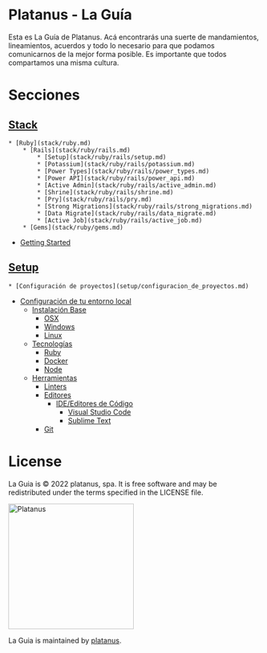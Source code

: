 # Platanus - La Guía

Esta es La Guía de Platanus. Acá encontrarás una suerte de mandamientos, lineamientos, acuerdos y todo lo necesario para que podamos comunicarnos de la mejor forma posible. Es importante que todos compartamos una misma cultura.

# Secciones

## [Stack](stack.md)
    * [Ruby](stack/ruby.md)
        * [Rails](stack/ruby/rails.md)
            * [Setup](stack/ruby/rails/setup.md)
            * [Potassium](stack/ruby/rails/potassium.md)
            * [Power Types](stack/ruby/rails/power_types.md)
            * [Power API](stack/ruby/rails/power_api.md)
            * [Active Admin](stack/ruby/rails/active_admin.md)
            * [Shrine](stack/ruby/rails/shrine.md)
            * [Pry](stack/ruby/rails/pry.md)
            * [Strong Migrations](stack/ruby/rails/strong_migrations.md)
            * [Data Migrate](stack/ruby/rails/data_migrate.md)
            * [Active Job](stack/ruby/rails/active_job.md)
        * [Gems](stack/ruby/gems.md)
* [Getting Started](stack/getting_started.md)
## [Setup](setup.md)
    * [Configuración de proyectos](setup/configuracion_de_proyectos.md)
* [Configuración de tu entorno local](setup/configuracion_de_tu_entorno_local.md)
    * [Instalación Base](setup/configuracion_de_tu_entorno_local/instalacion_base.md)
        * [OSX](setup/configuracion_de_tu_entorno_local/instalacion_base/osx.md)
        * [Windows](setup/configuracion_de_tu_entorno_local/instalacion_base/windows.md)
        * [Linux](setup/configuracion_de_tu_entorno_local/instalacion_base/linux.md)
    * [Tecnologías](setup/configuracion_de_tu_entorno_local/tecnologias.md)
        * [Ruby](setup/configuracion_de_tu_entorno_local/tecnologias/ruby.md)
        * [Docker](setup/configuracion_de_tu_entorno_local/tecnologias/docker.md)
        * [Node](setup/configuracion_de_tu_entorno_local/tecnologias/node.md)
    * [Herramientas](setup/configuracion_de_tu_entorno_local/herramientas.md)
        * [Linters](setup/configuracion_de_tu_entorno_local/herramientas/linters.md)
        * [Editores](setup/configuracion_de_tu_entorno_local/herramientas/editores.md)
            * [IDE/Editores de Código](setup/configuracion_de_tu_entorno_local/herramientas/editores/ide_editores_de_codigo.md)
                * [Visual Studio Code](setup/configuracion_de_tu_entorno_local/herramientas/editores/ide_editores_de_codigo/visual_studio_code.md)
                * [Sublime Text](setup/configuracion_de_tu_entorno_local/herramientas/editores/ide_editores_de_codigo/sublime_text.md)
        * [Git](setup/configuracion_de_tu_entorno_local/herramientas/git.md)
# License

La Guia is © 2022 platanus, spa. It is free software and may be redistributed under the terms specified in the LICENSE file.

<img src="http://platan.us/gravatar_with_text.png" alt="Platanus" width="250"/>

La Guia is maintained by [platanus](http://platan.us).
